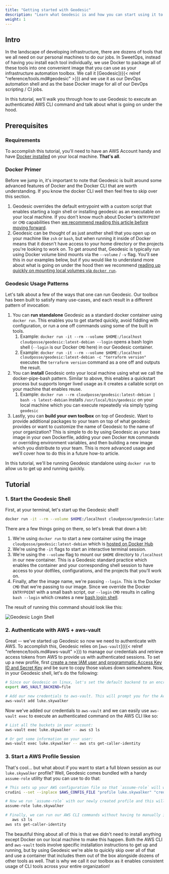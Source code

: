```yaml
---
title: "Getting started with Geodesic"
description: "Learn what Geodesic is and how you can start using it to simplify your local infrastructure development."
weight: 1
---
```


## Intro

In the landscape of developing infrastructure, there are dozens of tools that we all need on our personal machines to do our jobs. In SweetOps, instead of having you install each tool individually, we use Docker to package all of these tools into one convenient image that you can use as your infrastructure automation toolbox. We call it [Geodesic]({{< relref "reference/tools.md#geodesic" >}}) and we use it as our DevOps automation shell and as the base Docker image for all of our DevOps scripting / CI jobs.

In this tutorial, we'll walk you through how to use Geodesic to execute an authenticated AWS CLI command and talk about what is going on under the hood.

## Prerequisites

### Requirements

To accomplish this tutorial, you'll need to have an AWS Account handy and have [Docker installed](https://docs.docker.com/get-docker/) on your local machine. **That's all**.

### Docker Primer

Before we jump in, it's important to note that Geodesic is built around some advanced features of Docker and the Docker CLI that are worth understanding. If you know the docker CLI well then feel free to skip over this section.

1. Geodesic overrides the default entrypoint with a custom script that enables starting a login shell or installing geodesic as an executable on your local machine. If you don't know much about Docker's `ENTRYPOINT` or `CMD` capabilities then [we recommend reading this article before moving forward](https://phoenixnap.com/kb/docker-cmd-vs-entrypoint).
1. Geodesic can be thought of as just another shell that you open up on your machine like `zsh` or `bash`, but when running it inside of Docker means that it doesn't have access to your home directory or the projects you're looking to work on. To get around that, Geodesic is typically run using Docker volume bind mounts via the `--volume` / `-v` flag. You'll see this in our examples below, but if you would like to understand more about what is going on under the hood then we recommend [reading up quickly on mounting local volumes via `docker run`](https://docs.docker.com/engine/reference/commandline/run/#mount-volume--v---read-only).

### Geodesic Usage Patterns

Let's talk about a few of the ways that one can run Geodesic. Our toolbox has been built to satisfy many use-cases, and each result in a different pattern of invocation:

1. You can **run standalone** Geodesic as a standard docker container using `docker run`. This enables you to get started quickly, avoid fiddling with configuration, or run a one off commands using some of the built in tools.
   1. Example: `docker run -it --rm --volume $HOME:/localhost cloudposse/geodesic:latest-debian --login` opens a bash login shell (`--login` is our Docker `CMD` here) in our Geodesic container.
   1. Example: `docker run -it --rm --volume $HOME:/localhost cloudposse/geodesic:latest-debian -c "terraform version"` executes the `terraform version` command as a one off and outputs the result.
1. You can **install** Geodesic onto your local machine using what we call the docker-pipe-bash pattern. Similar to above, this enables a quickstart process but supports longer lived usage as it creates a callable script on your machine that enables reuse.
   1. Example: `docker run --rm cloudposse/geodesic:latest-debian | bash -s latest-debian` installs `/usr/local/bin/geodesic` on your local machine which you can execute repeatedly via simply typing `geodesic`
1. Lastly, you can **build your own toolbox** on top of Geodesic. Want to provide additional packages to your team on top of what geodesic provides or want to customize the name of Geodesic to the name of your organization? This is simple to do by using Geodesic as your base image in your own Dockerfile, adding your own Docker `RUN` commands or overriding environment variables, and then building a new image which you distribute to your team. This is more advanced usage and we'll cover how to do this in a future how-to article.

In this tutorial, we'll be running Geodesic standalone using `docker run` to allow us to get up and running quickly.

## Tutorial

### 1. Start the Geodesic Shell

First, at your terminal, let's start up the Geodesic shell!

```bash
docker run -it --rm --volume $HOME:/localhost cloudposse/geodesic:latest-debian --login
```

There are a few things going on there, so let's break that down a bit:

1. We're using `docker run` to start a new container using the image `cloudposse/geodesic:latest-debian` which is [hosted on Docker Hub](https://hub.docker.com/r/cloudposse/geodesic)
1. We're using the `-it` flags to start an interactive terminal session.
1. We're using the `--volume` flag to mount our `$HOME` directory to `/localhost` in our new container. This is a Geodesic standard practice which enables the container and your corresponding shell session to have access to your dotfiles, configurations, and the projects that you'll work on.
1. Finally, after the image name, we're passing `--login`. This is the Docker `CMD` that we're passing to our image. Since we override the Docker `ENTRYPOINT` with a small bash script, our `--login` `CMD` results in calling `bash --login` which creates a new [bash login shell](https://www.gnu.org/software/bash/manual/html_node/Bash-Startup-Files.html).

The result of running this command should look like this:

![Geodesic Login Shell](/assets/geodesic-login-shell.png)

### 2. Authenticate with AWS + aws-vault

Great -- we've started up Geodesic so now we need to authenticate with AWS. To accomplish this, Geodesic relies on [`aws-vault`]({{< relref "reference/tools.md#aws-vault" >}}) to manage our credentials and retrieve access tokens from AWS to provide us with authenticated sessions. To set up a new profile, first [create a new IAM user and programmatic Access Key ID and Secret Key](https://docs.aws.amazon.com/IAM/latest/UserGuide/id_users_create.html#id_users_create_console) and be sure to copy those values down somewhere. Now, in your Geodesic shell, let's do the following:

```bash
# Since our Geodesic on linux, let's set the default backend to an encrypted file instead of our keyring
export AWS_VAULT_BACKEND=file

# Add our new credentials to aws-vault. This will prompt you for the Access Key ID and Secret Key that you copied down earlier, which you should input.
aws-vault add luke.skywalker
```

Now we've added our credentials to `aws-vault` and we can easily use `aws-vault exec` to execute an authenticated command on the AWS CLI like so:

```bash
# List all the buckets in your account:
aws-vault exec luke.skywalker -- aws s3 ls

# Or get some information on your user:
aws-vault exec luke.skywalker -- aws sts get-caller-identity
```

### 3. Start a AWS Profile Session

That's cool... but what about if you want to start a full blown session as our `luke.skywalker` profile? Well, Geodesic comes bundled with a handy `assume-role` utility that you can use to do that:

```bash
# This sets up your AWS configuration file so that `assume-role` will work properly. This is a one time setup process for new aws-vault enabled profiles.
crudini --set --inplace $AWS_CONFIG_FILE "profile luke.skywalker" "credential_process" "aws-vault exec luke.skywalker --json"

# Now we run `assume-role` with our newly created profile and this will start a new shell session which is authenticated as that profile for us.
assume-role luke.skywalker

# Finally, we can run our AWS CLI commands without having to manually invoke `aws-vault exec` each time
   aws s3 ls
aws sts get-caller-identity
```

The beautiful thing about all of this is that we didn't need to install anything except Docker on our local machine to make this happen. Both the AWS CLI and `aws-vault` tools involve specific installation instructions to get up and running, but by using Geodesic we're able to quickly skip over all of that and use a container that includes them out of the box alongside dozens of other tools as well. That is why we call it our toolbox as it enables consistent usage of CLI tools across your entire organization!
